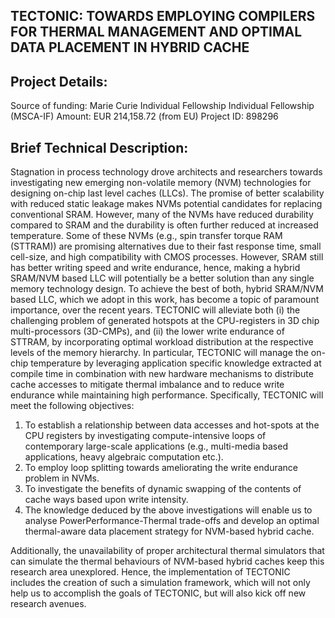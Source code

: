 TECTONIC: TOWARDS EMPLOYING COMPILERS FOR THERMAL MANAGEMENT AND OPTIMAL DATA PLACEMENT IN HYBRID CACHE
-------------------------------------------------------------------------------------------------------

Project Details:
--------------------
Source of funding: Marie Curie Individual Fellowship Individual Fellowship (MSCA-IF) 
Amount: EUR 214,158.72 (from EU)
Project ID: 898296

Brief Technical Description:
----------------------------
  Stagnation in process technology drove architects and researchers towards investigating new emerging non-volatile memory (NVM) technologies for designing on-chip last level caches (LLCs). The promise of better scalability with reduced static leakage makes NVMs potential candidates for replacing conventional
SRAM. However, many of the NVMs have reduced durability compared to SRAM and the durability is often further reduced at increased temperature. Some of these NVMs (e.g., spin transfer torque RAM (STTRAM)) are promising alternatives due to their fast response time, small cell-size, and high compatibility with CMOS processes. However, SRAM still has better writing speed and write endurance, hence, making a hybrid SRAM/NVM based LLC will potentially be a better solution than any single memory technology design. To achieve the best of both, hybrid SRAM/NVM based LLC, which we adopt in this work, has become a topic of paramount importance, over the recent years. TECTONIC will alleviate both (i) the challenging problem of generated hotspots at the CPU-registers in 3D chip multi-processors (3D-CMPs), and (ii) the lower write endurance of STTRAM, by incorporating optimal workload distribution at the respective levels of the memory hierarchy. In particular, TECTONIC will manage the on-chip temperature by leveraging application specific knowledge extracted at compile time in combination with new hardware mechanisms to distribute cache accesses to mitigate thermal imbalance and to reduce write endurance while maintaining high performance. Specifically, TECTONIC will meet the following objectives: 
  1. To establish a relationship between data accesses and hot-spots at the CPU registers by investigating compute-intensive loops of contemporary large-scale applications (e.g., multi-media based applications, heavy algebraic computation etc.). 
  2. To employ loop splitting towards ameliorating the write endurance problem in NVMs. 
  3. To investigate the benefits of dynamic swapping of the contents of cache ways based upon write intensity. 
  4. The knowledge deduced by the above investigations will enable us to analyse PowerPerformance-Thermal trade-offs and develop an optimal thermal-aware data placement strategy for NVM-based hybrid cache.
  
  Additionally, the unavailability of proper architectural thermal simulators that can simulate the thermal
behaviours of NVM-based hybrid caches keep this research area unexplored. Hence, the implementation of
TECTONIC includes the creation of such a simulation framework, which will not only help us to accomplish
the goals of TECTONIC, but will also kick off new research avenues.

